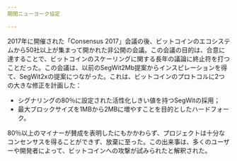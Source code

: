 ```yaml
---
期間ニューヨーク協定

---
```

2017年に開催された「Consensus 2017」会議の後、ビットコインのエコシステムから50社以上が集まって開かれた非公開の会議。この会議の目的は、合意に達することで、ビットコインのスケーリングに関する長年の議論に終止符を打つことだった。この会議は、以前のSegWit2Mb提案からインスピレーションを得て、SegWit2xの提案につながった。これは、ビットコインのプロトコルに2つの大きな修正を計画した：


- シグナリングの80％に設定された活性化しきい値を持つSegWitの採用；
- 最大ブロックサイズを1MBから2MBに増やすことを目的としたハードフォーク。

80％以上のマイナーが賛成を表明したにもかかわらず、プロジェクトは十分なコンセンサスを得ることができず、放棄に至った。この出来事は、多くのユーザーや開発者によって、ビットコインへの攻撃が試みられたと解釈された。